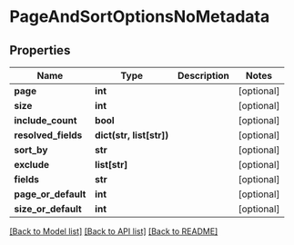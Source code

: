 # PageAndSortOptionsNoMetadata

## Properties
Name | Type | Description | Notes
------------ | ------------- | ------------- | -------------
**page** | **int** |  | [optional] 
**size** | **int** |  | [optional] 
**include_count** | **bool** |  | [optional] 
**resolved_fields** | **dict(str, list[str])** |  | [optional] 
**sort_by** | **str** |  | [optional] 
**exclude** | **list[str]** |  | [optional] 
**fields** | **str** |  | [optional] 
**page_or_default** | **int** |  | [optional] 
**size_or_default** | **int** |  | [optional] 

[[Back to Model list]](../README.md#documentation-for-models) [[Back to API list]](../README.md#documentation-for-api-endpoints) [[Back to README]](../README.md)

